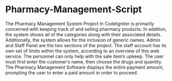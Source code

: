 # Pharmacy-Management-Script
The Pharmacy Management System Project In CodeIgniter is primarily concerned with keeping track of and selling pharmacy products. In addition, the system shows all of the categories along with their associated details. Additionally, the system allows for the inclusion of generic names. Admin and Staff Panel are the two sections of the project. The staff account has its own set of limits within the system, according to an overview of this web service. The personnel can only help with the sale item’s upkeep. The user must first enter the customer’s name, then choose the drugs and quantity. The Pharmacy Management Software displays the entire payment amount, prompting the user to enter a paid amount in order to proceed.
